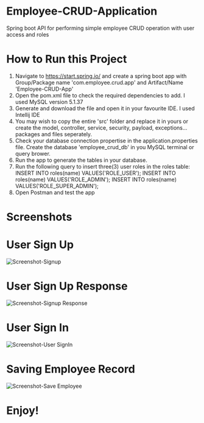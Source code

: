 # Employee-CRUD-Application
Spring boot API for performing simple employee CRUD operation with user access and roles

# How to Run this Project
1. Navigate to https://start.spring.io/ and create a spring boot app with Group/Package name 'com.employee.crud.app' and Artifact/Name 'Employee-CRUD-App'
2. Open the pom.xml file to check the required dependencies to add. I used MySQL version <version>5.1.37</version>
3. Generate and download the file and open it in your favourite IDE. I used Intellij IDE
4. You may wish to copy the entire 'src' folder and replace it in yours or create the model, controller, service, security, payload, exceptions... packages and files seperately.
5. Check your database connection propertise in the application.properties file. Create the database 'employee_crud_db' in you MySQL terminal or query brower.
6. Run the app to generate the tables in your database.
7. Run the following query to insert three(3) user roles in the roles table:
    INSERT INTO roles(name) VALUES('ROLE_USER');
    INSERT INTO roles(name) VALUES('ROLE_ADMIN');
    INSERT INTO roles(name) VALUES('ROLE_SUPER_ADMIN');
8. Open Postman and test the app

# Screenshots
# User Sign Up
![Screenshot-Signup](https://user-images.githubusercontent.com/31050193/186705019-4d65a05b-55f5-45d4-b877-94505ea6c4ac.png)

# User Sign Up Response
![Screenshot-Signup Response](https://user-images.githubusercontent.com/31050193/186705091-bf5bbb84-0ce7-41d1-b293-997cc042398b.png)

# User Sign In
![Screenshot-User SignIn](https://user-images.githubusercontent.com/31050193/186705134-26f43516-20a5-42a9-a2b6-510f458de536.png)

# Saving Employee Record
![Screenshot-Save Employee](https://user-images.githubusercontent.com/31050193/186705160-2db08054-8d49-4a20-93c0-60210e178ce1.png)

# Enjoy!

